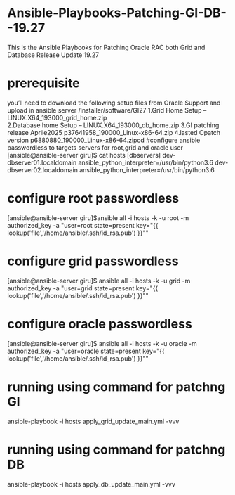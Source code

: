 # Ansible-Playbooks-Patching-GI-DB--19.27
This is the Ansible Playbooks for Patching Oracle RAC both Grid and Database Release Update 19.27
# prerequisite
you’ll need to download the following setup files from Oracle Support and upload in ansible server
/installer/software/GI27
1.Grid Home Setup – LINUX.X64_193000_grid_home.zip    
2.Database home Setup – LINUX.X64_193000_db_home.zip
3.GI patching release Aprile2025 p37641958_190000_Linux-x86-64.zip
4.lasted Opatch version p6880880_190000_Linux-x86-64.zipcd 
#configure ansible passwordless to targets servers for root,grid and oracle user 
[ansible@ansible-server giru]$ cat hosts
[dbservers]
dev-dbserver01.localdomain    ansible_python_interpreter=/usr/bin/python3.6
dev-dbserver02.localdomain    ansible_python_interpreter=/usr/bin/python3.6

# configure root passwordless

[ansible@ansible-server giru]$ansible all -i hosts -k -u root -m authorized_key -a "user=root state=present key=\"{{ lookup('file','/home/ansible/.ssh/id_rsa.pub') }}\""

# configure grid passwordless

[ansible@ansible-server giru]$ ansible all -i hosts -k -u grid -m authorized_key -a "user=grid state=present key=\"{{ lookup('file','/home/ansible/.ssh/id_rsa.pub') }}\""


# configure oracle passwordless

[ansible@ansible-server giru]$ ansible all -i hosts -k -u oracle -m authorized_key -a "user=oracle state=present key=\"{{ lookup('file','/home/ansible/.ssh/id_rsa.pub') }}\""

# running using command  for patchng GI
ansible-playbook -i hosts apply_grid_update_main.yml -vvv
# running using command  for patchng DB
ansible-playbook -i hosts apply_db_update_main.yml -vvv
